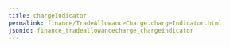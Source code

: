 ```yaml
---
title: chargeIndicator
permalink: finance/TradeAllowanceCharge.chargeIndicator.html
jsonid: finance_tradeallowancecharge_chargeindicator
---
```


